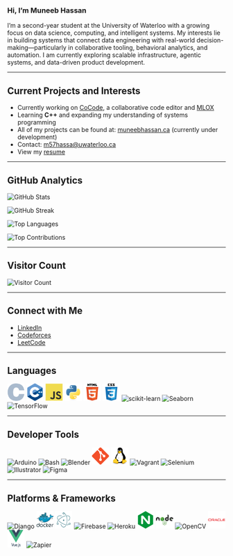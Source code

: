 ### Hi, I’m Muneeb Hassan

I’m a second-year student at the University of Waterloo with a growing focus on data science, computing, and intelligent systems. My interests lie in building systems that connect data engineering with real-world decision-making—particularly in collaborative tooling, behavioral analytics, and automation. I am currently exploring scalable infrastructure, agentic systems, and data-driven product development.

---

## Current Projects and Interests

- Currently working on [CoCode](https://github.com/Koiiichi/CoCode), a collaborative code editor and [MLOX](https://github.com/Koiiichi/mlox)
- Learning **C++** and expanding my understanding of systems programming
- All of my projects can be found at: [muneebhassan.ca](https://muneebhassan.ca) (currently under development)
- Contact: [m57hassa@uwaterloo.ca](mailto:m57hassa@uwaterloo.ca)
- View my [resume](https://docs.google.com/document/d/1eUIjlAxwQq06jw0deb7qMy5PFs4Ko4eP66Y23GB_FCU/edit?usp=sharing)

---

## GitHub Analytics

![GitHub Stats](https://github-readme-stats.vercel.app/api?username=koiiichi&theme=gotham&hide_border=false&include_all_commits=true&count_private=true)

![GitHub Streak](https://streak-stats.demolab.com?user=koiiichi&theme=gotham&hide_border=false)

![Top Languages](https://github-readme-stats.vercel.app/api/top-langs/?username=koiiichi&theme=gotham&hide_border=false&layout=compact)

![Top Contributions](https://github-contributor-stats.vercel.app/api?username=koiiichi&limit=5&theme=dark&combine_all_yearly_contributions=true)

---

## Visitor Count

![Visitor Count](https://komarev.com/ghpvc/?username=koiiichi&label=Profile%20Views&color=0e75b6&style=flat)

---

## Connect with Me

- [LinkedIn](https://linkedin.com/in/muneeb-hassan-252110309)
- [Codeforces](https://codeforces.com/profile/koiiichi)
- [LeetCode](https://leetcode.com/koiiichi)

---

## Languages

<p align="left">
  <img src="https://raw.githubusercontent.com/devicons/devicon/master/icons/c/c-original.svg" alt="C" width="40"/>
  <img src="https://raw.githubusercontent.com/devicons/devicon/master/icons/cplusplus/cplusplus-original.svg" alt="C++" width="40"/>
  <img src="https://raw.githubusercontent.com/devicons/devicon/master/icons/javascript/javascript-original.svg" alt="JavaScript" width="40"/>
  <img src="https://raw.githubusercontent.com/devicons/devicon/master/icons/python/python-original.svg" alt="Python" width="40"/>
  <img src="https://raw.githubusercontent.com/devicons/devicon/master/icons/html5/html5-original-wordmark.svg" alt="HTML" width="40"/>
  <img src="https://raw.githubusercontent.com/devicons/devicon/master/icons/css3/css3-original-wordmark.svg" alt="CSS" width="40"/>
  <img src="https://upload.wikimedia.org/wikipedia/commons/0/05/Scikit_learn_logo_small.svg" alt="scikit-learn" width="40"/>
  <img src="https://seaborn.pydata.org/_images/logo-mark-lightbg.svg" alt="Seaborn" width="40"/>
  <img src="https://www.vectorlogo.zone/logos/tensorflow/tensorflow-icon.svg" alt="TensorFlow" width="40"/>
</p>

---

## Developer Tools

<p align="left">
  <img src="https://cdn.worldvectorlogo.com/logos/arduino-1.svg" alt="Arduino" width="40"/>
  <img src="https://www.vectorlogo.zone/logos/gnu_bash/gnu_bash-icon.svg" alt="Bash" width="40"/>
  <img src="https://download.blender.org/branding/community/blender_community_badge_white.svg" alt="Blender" width="40"/>
  <img src="https://raw.githubusercontent.com/devicons/devicon/master/icons/git/git-original.svg" alt="Git" width="40"/>
  <img src="https://raw.githubusercontent.com/devicons/devicon/master/icons/linux/linux-original.svg" alt="Linux" width="40"/>
  <img src="https://www.vectorlogo.zone/logos/vagrantup/vagrantup-icon.svg" alt="Vagrant" width="40"/>
  <img src="https://raw.githubusercontent.com/detain/svg-logos/780f25886640cef088af994181646db2f6b1a3f8/svg/selenium-logo.svg" alt="Selenium" width="40"/>
  <img src="https://www.vectorlogo.zone/logos/adobe_illustrator/adobe_illustrator-icon.svg" alt="Illustrator" width="40"/>
  <img src="https://www.vectorlogo.zone/logos/figma/figma-icon.svg" alt="Figma" width="40"/>
</p>

---

## Platforms & Frameworks

<p align="left">
  <img src="https://cdn.worldvectorlogo.com/logos/django.svg" alt="Django" width="40"/>
  <img src="https://raw.githubusercontent.com/devicons/devicon/master/icons/docker/docker-original-wordmark.svg" alt="Docker" width="40"/>
  <img src="https://raw.githubusercontent.com/devicons/devicon/master/icons/electron/electron-original.svg" alt="Electron" width="40"/>
  <img src="https://www.vectorlogo.zone/logos/firebase/firebase-icon.svg" alt="Firebase" width="40"/>
  <img src="https://www.vectorlogo.zone/logos/heroku/heroku-icon.svg" alt="Heroku" width="40"/>
  <img src="https://raw.githubusercontent.com/devicons/devicon/master/icons/nginx/nginx-original.svg" alt="Nginx" width="40"/>
  <img src="https://raw.githubusercontent.com/devicons/devicon/master/icons/nodejs/nodejs-original-wordmark.svg" alt="Node.js" width="40"/>
  <img src="https://www.vectorlogo.zone/logos/opencv/opencv-icon.svg" alt="OpenCV" width="40"/>
  <img src="https://raw.githubusercontent.com/devicons/devicon/master/icons/oracle/oracle-original.svg" alt="Oracle" width="40"/>
  <img src="https://raw.githubusercontent.com/devicons/devicon/master/icons/vuejs/vuejs-original-wordmark.svg" alt="Vue.js" width="40"/>
  <img src="https://www.vectorlogo.zone/logos/zapier/zapier-icon.svg" alt="Zapier" width="40"/>
</p>
